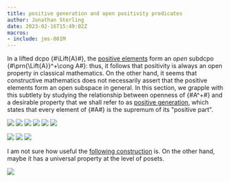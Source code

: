 ```yaml
---
title: positive generation and open positivity predicates
author: Jonathan Sterling
date: 2023-02-16T15:49:02Z
macros: 
- include: jms-001M
---
```


In a lifted dcpo {#\Lift{A}#}, the [positive elements](jms-001P) form an *open* subdcpo {#\prn{\Lift{A}}^+\cong A#}: thus, it follows that positivity is always an open property in classical mathematics. On the other hand, it seems that constructive mathematics does not necessarily assert that the positive elements form an open subspace in general. In this section, we grapple with this subtlety by studying the relationship between openness of {#A^+#} and a desirable property that we shall refer to as [positive generation](jms-0023), which states that every element of {#A#} is the supremum of its "positive part".

![](jms-0022)
![](jms-002F)
![](jms-002J)
![](jms-002I)
![](jms-0023)
![](jms-0027)

![](jms-0025)
![](jms-0024)
![](jms-0026)

I am not sure how useful the [following construction](jms-002G) is. On the other hand, maybe it has a universal property at the level of posets.

![](jms-002G)
